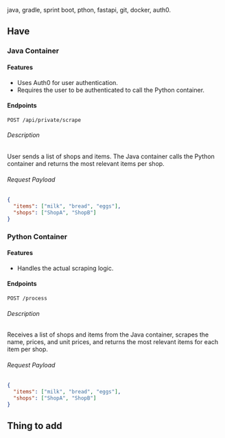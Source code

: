 java, gradle, sprint boot, pthon, fastapi, git, docker, auth0.
## Have
### Java Container

#### Features
- Uses Auth0 for user authentication.
- Requires the user to be authenticated to call the Python container.

#### Endpoints
`POST /api/private/scrape`

###### Description
User sends a list of shops and items. The Java container calls the Python container and returns the most relevant items per shop.

###### Request Payload
```json
{
  "items": ["milk", "bread", "eggs"],
  "shops": ["ShopA", "ShopB"]
}
```

### Python Container

#### Features
- Handles the actual scraping logic.

#### Endpoints
`POST /process`

###### Description
Receives a list of shops and items from the Java container, scrapes the name, prices, and unit prices, and returns the most relevant items for each item per shop.

###### Request Payload
```json
{
  "items": ["milk", "bread", "eggs"],
  "shops": ["ShopA", "ShopB"]
}
```

## Thing to add
